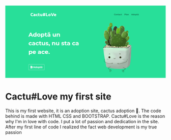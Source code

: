  ![Home page](./images/home-page.png)
 # Cactu#Love my first site

This is my first website, it is an adoption site, cactus adoption 🌵. The code behind is made with HTML CSS and BOOTSTRAP. 
Cactu#Love  is the reason why I'm in love with code. I put a lot of passion and dedication in the site.
After my first line of code I realized the fact web development is my true passion
